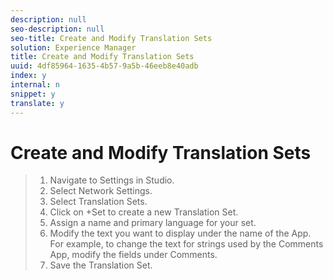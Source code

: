 ```yaml
---
description: null
seo-description: null
seo-title: Create and Modify Translation Sets
solution: Experience Manager
title: Create and Modify Translation Sets
uuid: 4df85964-1635-4b57-9a5b-46eeb8e40adb
index: y
internal: n
snippet: y
translate: y
---
```


# Create and Modify Translation Sets


>1. Navigate to Settings in Studio.
>1. Select Network Settings.
>1. Select Translation Sets.
>1. Click on +Set to create a new Translation Set.
>1. Assign a name and primary language for your set.
>1. Modify the text you want to display under the name of the App. For example, to change the text for strings used by the Comments App, modify the fields under Comments.
>1. Save the Translation Set.
